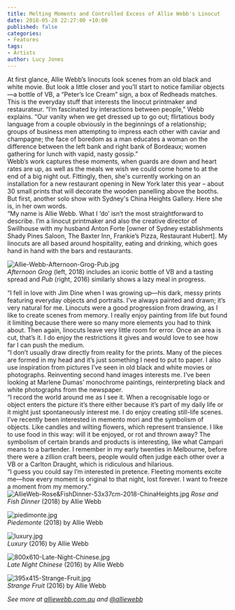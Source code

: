 ```yaml
---
title: Melting Moments and Controlled Excess of Allie Webb's Linocut
date: 2018-05-28 22:27:00 +10:00
published: false
categories:
- Features
tags:
- Artists
author: Lucy Jones
---
```


At first glance, Allie Webb’s linocuts look scenes from an old black and white movie. But look a little closer and you’ll start to notice familiar objects—a bottle of VB, a “Peter’s Ice Cream” sign, a box of Redheads matches. This is the everyday stuff that interests the linocut printmaker and restaurateur. “I’m fascinated by interactions between people,” Webb explains. “Our vanity when we get dressed up to go out; flirtatious body language from a couple obviously in the beginnings of a relationship; groups of business men attempting to impress each other with caviar and champagne; the face of boredom as a man educates a woman on the difference between the left bank and right bank of Bordeaux; women gathering for lunch with vapid, nasty gossip.”\
Webb’s work captures these moments, when guards are down and heart rates are up, as well as the meals we wish we could come home to at the end of a big night out. Fittingly, then, she's currently working on an installation for a new restaurant opening in New York later this year – about 30 small prints that will decorate the wooden panelling above the booths. But first, another solo show with Sydney's China Heights Gallery. Here she is, in her own words.\
“My name is Allie Webb. What I ‘do’ isn’t the most straightforward to describe. I’m a linocut printmaker and also the creative director of Swillhouse with my husband Anton Forte \[owner of Sydney establishments Shady Pines Saloon, The Baxter Inn, Frankie’s Pizza, Restaurant Hubert\]. My linocuts are all based around hospitality, eating and drinking, which goes hand in hand with the bars and restaurants.

![Allie-Webb-Afternoon-Grog-Pub.jpg](/uploads/Allie-Webb-Afternoon-Grog-Pub.jpg)\
*Afternoon Grog* (left, 2018) includes an iconic bottle of VB and a tasting spread and *Pub* (right, 2016) similarly shows a lazy meal in progress.

“I fell in love with Jim Dine when I was growing up—his dark, messy prints featuring everyday objects and portraits. I’ve always painted and drawn; it’s very natural for me. Linocuts were a good progression from drawing, as I like to create scenes from memory. I really enjoy painting from life but found it limiting because there were so many more elements you had to think about. Then again, linocuts leave very little room for error. Once an area is cut, that’s it. I do enjoy the restrictions it gives and would love to see how far I can push the medium.\
“I don’t usually draw directly from reality for the prints. Many of the pieces are formed in my head and it’s just something I need to put to paper. I also use inspiration from pictures I’ve seen in old black and white movies or photographs. Reinventing second hand images interests me. I’ve been looking at Marlene Dumas’ monochrome paintings, reinterpreting black and white photographs from the newspaper.\
“I record the world around me as I see it. When a recognisable logo or object enters the picture it’s there either because it’s part of my daily life or it might just spontaneously interest me. I do enjoy creating still-life scenes. I’ve recently been interested in memento mori and the symbolism of objects. Like candles and wilting flowers, which represent transience. I like to use food in this way: will it be enjoyed, or rot and thrown away? The symbolism of certain brands and products is interesting, like what Campari means to a bartender. I remember in my early twenties in Melbourne, before there were a zillion craft beers, people would often judge each other over a VB or a Carlton Draught, which is ridiculous and hilarious.\
“I guess you could say I’m interested in pretence. Fleeting moments excite me—how every moment is original to that night, lost forever. I want to freeze a moment from my memory.”![AllieWeb-Rose&FishDinner-53x37cm-2018-ChinaHeights.jpg](/uploads/AllieWeb-Rose&FishDinner-53x37cm-2018-ChinaHeights.jpg)
*Rose and Fish Dinner* (2018) by Allie Webb

![piedimonte.jpg](/uploads/piedimonte.jpg)\
*Piedemonte* (2018) by Allie Webb

![luxury.jpg](/uploads/luxury.jpg)\
*Luxury* (2016) by Allie Webb

![800x610-Late-Night-Chinese.jpg](/uploads/800x610-Late-Night-Chinese.jpg)\
*Late Night Chinese* (2016) by Allie Webb

![395x415-Strange-Fruit.jpg](/uploads/395x415-Strange-Fruit.jpg)\
*Strange Fruit* (2016) by Allie Webb

*See more at [alliewebb.com.au](https://www.alliewebb.com.au/) and [@alliewebb](https://www.instagram.com/alliewebb/)*